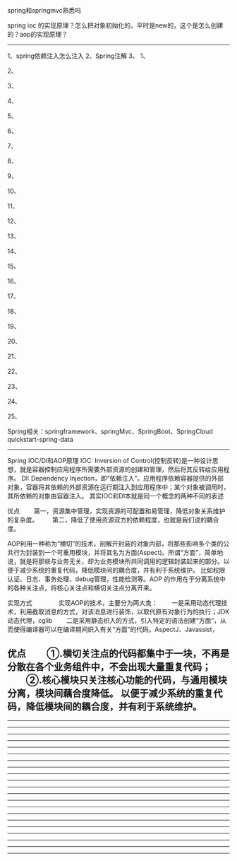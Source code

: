 spring和springmvc熟悉吗

spring ioc 的实现原理？怎么把对象初始化的，平时是new的，这个是怎么创建的？aop的实现原理？



---------------------------------------------------------------------------------------------------------------------
1、spring依赖注入怎么注入
2、Spring注解
3、
1、

2、

3、

4、

5、

6、

7、

8、

9、

10、

11、

12、

13、

14、

15、

16、

17、

18、

19、

20、

21、

22、

23、

24、

25、





Spring相关：springframework、springMvc、SpringBoot、SpringCloud
quickstart-spring-data




---------------------------------------------------------------------------------------------------------------------
Spring IOC/DI和AOP原理
IOC: Inversion of Control(控制反转)是一种设计思想，就是容器控制应用程序所需要外部资源的创建和管理，然后将其反转给应用程序。
DI: Dependency Injection，即“依赖注入”。应用程序依赖容器提供的外部对象，容器将其依赖的外部资源在运行期注入到应用程序中；某个对象被调用时，其所依赖的对象由容器注入。
其实IOC和DI本就是同一个概念的两种不同的表述

 优点
　　第一，资源集中管理，实现资源的可配置和易管理，降低对象关系维护的复杂度。
　　第二，降低了使用资源双方的依赖程度，也就是我们说的耦合度。

AOP利用一种称为“横切”的技术，剖解开封装的对象内部，将那些影响多个类的公共行为封装到一个可重用模块，并将其名为方面(Aspect)。所谓“方面”，简单地说，就是将那些与业务无关，却为业务模块所共同调用的逻辑封装起来的部分。以便于减少系统的重复代码，降低模块间的耦合度，并有利于系统维护。
比如权限认证、日志、事务处理，debug管理，性能检测等。AOP 的作用在于分离系统中的各种关注点，将核心关注点和横切关注点分离开来。

实现方式
　　　　实现AOP的技术，主要分为两大类：
　　一是采用动态代理技术，利用截取消息的方式，对该消息进行装饰，以取代原有对象行为的执行；JDK动态代理，cglib
　　二是采用静态织入的方式，引入特定的语法创建“方面”，从而使得编译器可以在编译期间织入有关“方面”的代码。AspectJ、Javassist，

优点
　　①.横切关注点的代码都集中于一块，不再是分散在各个业务组件中，不会出现大量重复代码；
　　②.核心模块只关注核心功能的代码，与通用模块分离，模块间藕合度降低。
以便于减少系统的重复代码，降低模块间的耦合度，并有利于系统维护。
---------------------------------------------------------------------------------------------------------------------

---------------------------------------------------------------------------------------------------------------------

---------------------------------------------------------------------------------------------------------------------

---------------------------------------------------------------------------------------------------------------------

---------------------------------------------------------------------------------------------------------------------

---------------------------------------------------------------------------------------------------------------------

---------------------------------------------------------------------------------------------------------------------

---------------------------------------------------------------------------------------------------------------------

---------------------------------------------------------------------------------------------------------------------

---------------------------------------------------------------------------------------------------------------------

---------------------------------------------------------------------------------------------------------------------

---------------------------------------------------------------------------------------------------------------------

---------------------------------------------------------------------------------------------------------------------

---------------------------------------------------------------------------------------------------------------------

---------------------------------------------------------------------------------------------------------------------

---------------------------------------------------------------------------------------------------------------------

---------------------------------------------------------------------------------------------------------------------

---------------------------------------------------------------------------------------------------------------------

---------------------------------------------------------------------------------------------------------------------

---------------------------------------------------------------------------------------------------------------------

---------------------------------------------------------------------------------------------------------------------

---------------------------------------------------------------------------------------------------------------------



